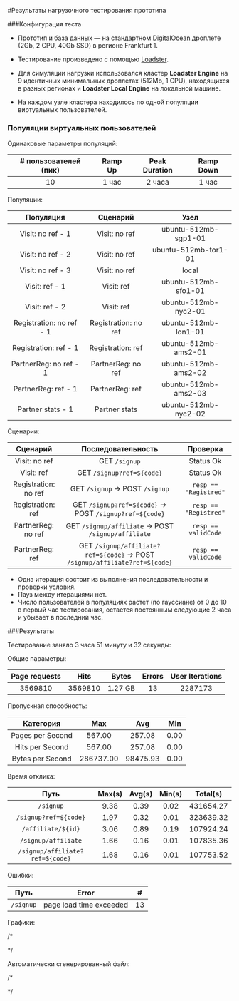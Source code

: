 #Результаты нагрузочного тестирования прототипа

###Конфигурация теста

* Прототип и база данных — на стандартном [DigitalOcean](https://www.digitalocean.com) дроплете (2Gb, 2 CPU, 40Gb SSD) в регионе Frankfurt 1.

* Тестирование произведено с помощью [Loadster](https://www.loadsterperformance.com).

* Для симуляции нагрузки использовался кластер **Loadster Engine** на 9 идентичных минимальных дроплетах (512Mb, 1 CPU), находящихся в разных регионах и **Loadster Local Engine** на локальной машине.
* На каждом узле кластера находилось по одной популяции виртуальных пользователей. 


### Популяции виртуальных пользователей

Одинаковые параметры популяций:

|# пользователей (пик)|Ramp Up|Peak Duration|Ramp Down|
|:-------------------:|:-----:|:-----------:|:-------:|
| 10 | 1 час | 2 часа | 1 час |

Популяции:

|Популяция|Сценарий|Узел|
|:-------:|:------:|:--:|
|Visit: no ref - 1|Visit: no ref|ubuntu-512mb-sgp1-01|
|Visit: no ref - 2|Visit: no ref|ubuntu-512mb-tor1-01|
|Visit: no ref - 3|Visit: no ref|local|
|Visit: ref - 1|Visit: ref|ubuntu-512mb-sfo1-01|
|Visit: ref - 2|Visit: ref|ubuntu-512mb-nyc2-01|
|Registration: no ref - 1|Registration: no ref|ubuntu-512mb-lon1-01|
|Registration: ref - 1|Registration: ref|ubuntu-512mb-ams2-01|
|PartnerReg: no ref - 1|PartnerReg: no ref|ubuntu-512mb-ams2-02|
|PartnerReg: ref - 1|PartnerReg: ref|ubuntu-512mb-ams2-03|
|Partner stats - 1|Partner stats|ubuntu-512mb-nyc2-02|

Сценарии:

|Сценарий|Последовательность|Проверка|
|:------:|:----------------:|:------:|
|Visit: no ref|GET `/signup`|Status Ok|
|Visit: ref|GET `/signup?ref=${code}`|Status Ok|
|Registration: no ref|GET `/signup` -> POST `/signup`|`resp == "Registred"`|
|Registration: ref|GET `/signup?ref=${code}` -> POST `/signup?ref=${code}`|`resp == "Registred"`|
|PartnerReg: no ref|GET `/signup/affiliate` -> POST `/signup/affiliate`|`resp == validCode`|
|PartnerReg: ref| GET `/signup/affiliate?ref=${code}` -> POST `/signup/affiliate?ref=${code}`|`resp == validCode`|

* Одна итерация состоит из выполнения последовательности и проверки условия.
* Пауз между итерациями нет.
* Число пользователей в популяциях растет (по гауссиане) от 0 до 10 в первый час тестирования, остается постоянным следующие 2 часа и убывает в последний час.

###Результаты

Тестирование заняло 3 часа 51 минуту и 32 секунды:

Общие параметры:

|Page requests|Hits|Bytes|Errors|User Iterations|
|:-----------:|:--:|:---:|:----:|:-------------:|
|3569810|3569810|1.27 GB|13|2287173|

Пропускная способность:

|Категория|Max|Avg|Min|
|:-------:|:-:|:-:|:-:|
|Pages per Second|567.00|257.08|0.00|
|Hits per Second|567.00|257.08|0.00|
|Bytes per Second|286737.00|98475.93|0.00|

Время отклика:

|Путь|Max(s)|Avg(s)|Min(s)|Total(s)|
|:--:|:----:|:----:|:----:|:------:|
|`/signup`|9.38|0.39|0.02|431654.27|
|`/signup?ref=${code}`|1.97|0.32|0.01|323639.32|
|`/affiliate/${id}`|3.06|0.89|0.19|107924.24|
|`/signup/affiliate`|1.66|0.16|0.01|107835.36|
|`/signup/affiliate?ref=${code}`|1.68|0.16|0.01|107753.52|

Ошибки:

|Путь|Error| # |
|:--:|:---:|:--:|
|`/signup`|page load time exceeded|13|

Графики:

/*

*/

Автоматически сгенерированный файл: 

/*

*/
